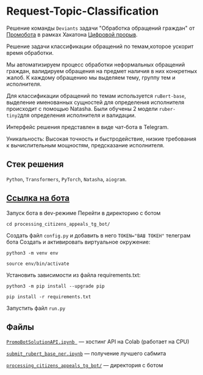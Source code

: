 # Request-Topic-Classification  

Решение команды `Deviаnts` задачи "Обработка обращений граждан" от [Промобота](https://promo-bot.ru/) в рамках Хакатона [Цифровой прорыв](https://hacks-ai.ru).

Решение задачи классификации обращений по темам,которое ускорит время обработки.

Мы автоматизируем процесс обработки неформальных обращений граждан, валидируем обращения на предмет наличия в них конкретных жалоб.
К каждому обращению мы выделяем тему, группу тем и исполнителя.

Для классификации обращений по темам используется `ruBert-base`, выделение именованных сущностей для определения исполнителя происходит с помощью Natasha. Были обучены 2 модели `ruber-tiny2`для определения исполнителя и валидации.

Интерфейс решения представлен в виде чат-бота в Telegram.

Уникальность:
Высокая точность и быстродействие, низкие требования к вычислительным мощностям, предсказание исполнителя.


## Стек решения
`Python`, `Transformers`, `PyTorch`, `Natasha`, `aiogram`.

## [Ссылка на бота](https://t.me/processing_appeals_bot)
Запуск бота в dev-режиме
Перейти в директорию с ботом
```
cd processing_citizens_appeals_tg_bot/
```
Создать файл `config.py` и добавить в него `TOKEN="ВАШ ТОКЕН"` телеграм бота 
Cоздать и активировать виртуальное окружение:
```
python3 -m venv env
```
```
source env/bin/activate
```
Установить зависимости из файла requirements.txt:
```
python3 -m pip install --upgrade pip 
```
```
pip install -r requirements.txt
```
Запустить файл `run.py`


## Файлы

[`PromoBotSolutionAPI.ipynb `](PromoBotSolutionAPI.ipynb) — хостинг API на Colab (работает на CPU)

[`submit_rubert_base_ner.ipynb`](submit_rubert_base_ner.ipynb) — получение лучшего сабмита

[`processing_citizens_appeals_tg_bot/`](processing_citizens_appeals_tg_bot/) — директория с ботом 
